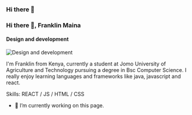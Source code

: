 ### Hi there 👋
### Hi there 👋, Franklin Maina
#### Design and  development
![Design and  development](https://www.linkedin.com/mwlite/me/add/background)

I'm Franklin from Kenya, currently a student at Jomo University of Agriculture and Technology pursuing a degree in Bsc Computer Science. I really enjoy learning languages and frameworks like java, javascript and react.

Skills:  REACT / JS / HTML / CSS

- 🔭 I’m currently working on this page. 







